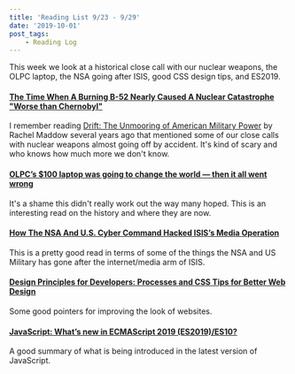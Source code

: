 ```yaml
---
title: 'Reading List 9/23 - 9/29'
date: '2019-10-01'
post_tags:
	- Reading Log
---
```


This week we look at a historical close call with our nuclear weapons, the OLPC laptop, the NSA going after ISIS, good CSS design tips, and ES2019.
<!-- excerpt -->

#### [The Time When A Burning B-52 Nearly Caused A Nuclear Catastrophe "Worse than Chernobyl"](https://www.thedrive.com/the-war-zone/29945/the-time-when-a-burning-b-52-nearly-caused-a-nuclear-catastrophe-worse-than-chernobyl)

I remember reading [Drift: The Unmooring of American Military Power](https://www.amazon.com/gp/product/B005BUG6T8) by Rachel Maddow several years ago that mentioned some of our close calls with nuclear weapons almost going off by accident. It's kind of scary and who knows how much more we don't know.

#### [OLPC’s \$100 laptop was going to change the world — then it all went wrong](https://www.theverge.com/2018/4/16/17233946/olpcs-100-laptop-education-where-is-it-now)

It's a shame this didn't really work out the way many hoped. This is an interesting read on the history and where they are now.

#### [How The NSA And U.S. Cyber Command Hacked ISIS’s Media Operation](https://www.npr.org/2019/09/26/763545811/how-the-u-s-hacked-isis)

This is a pretty good read in terms of some of the things the NSA and US Military has gone after the internet/media arm of ISIS.

#### [Design Principles for Developers: Processes and CSS Tips for Better Web Design](https://css-tricks.com/design-principles-for-developers-processes-and-css-tips-for-better-web-design/)

Some good pointers for improving the look of websites.

#### [JavaScript: What’s new in ECMAScript 2019 (ES2019)/ES10?](https://medium.com/@selvaganesh93/javascript-whats-new-in-ecmascript-2019-es2019-es10-35210c6e7f4b)

A good summary of what is being introduced in the latest version of JavaScript.
